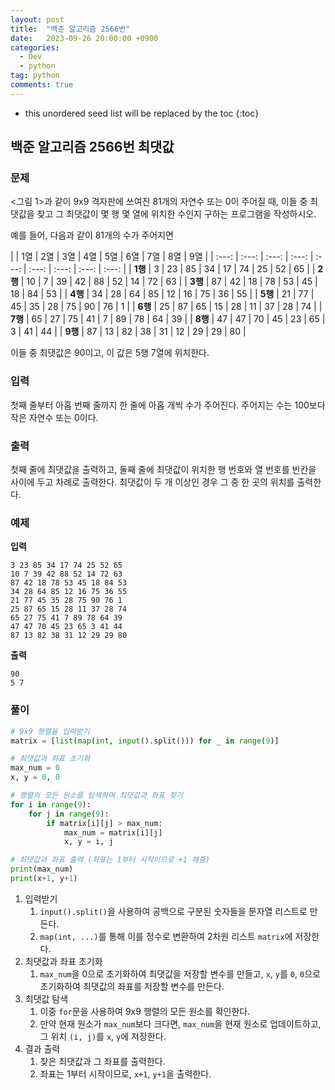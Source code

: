 ```yaml
---
layout: post
title:  "백준 알고리즘 2566번"
date:   2023-09-26 20:00:00 +0900
categories: 
  - Dev
  - python
tag: python
comments: true
---
```


* this unordered seed list will be replaced by the toc
{:toc}

## 백준 알고리즘 2566번 최댓값

### 문제

<그림 1>과 같이 9x9 격자판에 쓰여진 81개의 자연수 또는 0이 주어질 때, 이들 중 최댓값을 찾고 그 최댓값이 몇 행 몇 열에 위치한 수인지 구하는 프로그램을 작성하시오.

예를 들어, 다음과 같이 81개의 수가 주어지면

|  | 1열 | 2열 | 3열 | 4열 | 5열 | 6열 | 7열 | 8열 | 9열 |
| :---: | :---: | :---: | :---: | :---: | :---: | :---: | :---: | :---: |
| **1행** |	3	| 23 | 85 |	34 | 17 |	74 | 25 |	52 | 65 |
| **2행** |	10 | 7 | 39 | 42 | 88 | 52 | 14 | 72 | 63 |
| **3행** |	87 | 42 | 18 | 78 | 53 | 45 | 18 | 84 | 53 |
| **4행** |	34 | 28 | 64 | 85 | 12 | 16 | 75 | 36 | 55 |
| **5행** |	21 | 77 | 45 | 35 | 28 | 75 | 90 | 76 | 1 |
| **6행** |	25 | 87 | 65 | 15 | 28 | 11 | 37 | 28 | 74 |
| **7행** |	65 | 27 | 75 | 41 | 7 | 89 | 78 | 64 | 39 |
| **8행** |	47 | 47 | 70 | 45 | 23 | 65 | 3 | 41 | 44 |
| **9행** |	87 | 13 | 82 | 38 | 31 | 12 | 29 | 29 | 80 |

이들 중 최댓값은 90이고, 이 값은 5행 7열에 위치한다.

### 입력

첫째 줄부터 아홉 번째 줄까지 한 줄에 아홉 개씩 수가 주어진다. 주어지는 수는 100보다 작은 자연수 또는 0이다.

### 출력

첫째 줄에 최댓값을 출력하고, 둘째 줄에 최댓값이 위치한 행 번호와 열 번호를 빈칸을 사이에 두고 차례로 출력한다. 최댓값이 두 개 이상인 경우 그 중 한 곳의 위치를 출력한다.

### 예제

**입력**

```text
3 23 85 34 17 74 25 52 65
10 7 39 42 88 52 14 72 63
87 42 18 78 53 45 18 84 53
34 28 64 85 12 16 75 36 55
21 77 45 35 28 75 90 76 1
25 87 65 15 28 11 37 28 74
65 27 75 41 7 89 78 64 39
47 47 70 45 23 65 3 41 44
87 13 82 38 31 12 29 29 80
```

**출력**

```text
90
5 7
```

### 풀이

```py
# 9x9 행렬을 입력받기
matrix = [list(map(int, input().split())) for _ in range(9)]

# 최댓값과 좌표 초기화
max_num = 0
x, y = 0, 0

# 행렬의 모든 원소를 탐색하며 최댓값과 좌표 찾기
for i in range(9):
    for j in range(9):
        if matrix[i][j] > max_num:
            max_num = matrix[i][j]
            x, y = i, j

# 최댓값과 좌표 출력 (좌표는 1부터 시작이므로 +1 해줌)
print(max_num)
print(x+1, y+1)
```

1. 입력받기
   1. `input().split()`을 사용하여 공백으로 구분된 숫자들을 문자열 리스트로 만든다.
   2. `map(int, ...)`를 통해 이를 정수로 변환하여 2차원 리스트 `matrix`에 저장한다.
2. 최댓값과 좌표 초기화
   1. `max_num`을 0으로 초기화하여 최댓값을 저장할 변수를 만들고, `x`, `y`를 `0`, `0`으로 초기화하여 최댓값의 좌표를 저장할 변수를 만든다.
3. 최댓값 탐색
   1. 이중 `for`문을 사용하여 9x9 행렬의 모든 원소를 확인한다.
   2. 만약 현재 원소가 `max_num`보다 크다면, `max_num`을 현재 원소로 업데이트하고, 그 위치 `(i, j)`를 `x`, `y`에 저장한다.
4. 결과 출력
   1. 찾은 최댓값과 그 좌표를 출력한다.
   2. 좌표는 1부터 시작이므로, `x+1`, `y+1`을 출력한다.